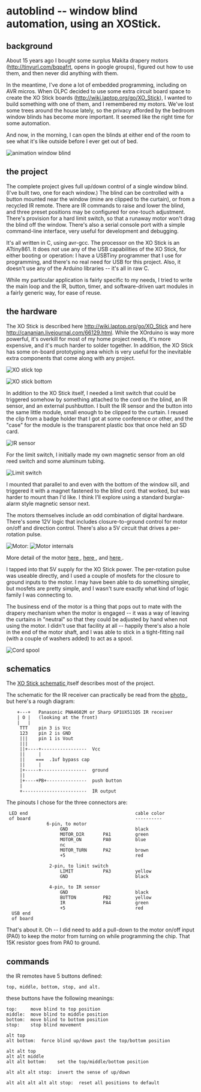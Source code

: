 
autoblind -- window blind automation, using an XOStick.
=========

background
----------
About 15 years ago I bought some surplus Makita drapery motors
(http://tinyurl.com/bqpafrt, opens in google groups), figured out
how to use them, and then never did anything with them.

In the meantime, I've done a lot of embedded programming,
including on AVR micros.  When OLPC decided to use some extra
circuit board space to create the XO Stick boards
(http://wiki.laptop.org/go/XO_Stick), I wanted to build something
with one of them, and I remembered my motors.  We've lost some
trees around the house lately, so the privacy afforded by the
bedroom window blinds has become more important.  It seemed like
the right time for some automation.

And now, in the morning, I can open the blinds at either end of
the room to see what it's like outside before I ever get out of
bed.

![ animation window blind ]( pix/blind6.gif )

the project
-----------
The complete project gives full up/down control of a single
window blind.  (I've built two, one for each window.)  The blind
can be controlled with a button mounted near the window (mine are
clipped to the curtain), or from a recycled IR remote.  There are
IR commands to raise and lower the blind, and three preset
positions may be configured for one-touch adjustment.  There's
provision for a hard limit switch, so that a runaway motor won't
drag the blind off the window.  There's also a serial console
port with a simple command-line interface, very useful for
development and debugging.

It's all written in C, using avr-gcc.  The processor on the XO
Stick is an ATtiny861.  It does _not_ use any of the USB
capabilities of the XO Stick, for either booting or operation:  I
have a USBTiny programmer that I use for programming, and there's
no real need for USB for this project.  Also, it doesn't use any
of the Arduino libraries -- it's all in raw C.

While my particular application is fairly specific to my needs, I
tried to write the main loop and the IR, button, timer, and
software-driven uart modules in a fairly generic way, for ease of
reuse.


the hardware
------------
The XO Stick is described here http://wiki.laptop.org/go/XO_Stick
and here http://cananian.livejournal.com/66129.html.  While the
XOrduino is way more powerful, it's overkill for most of my home
project needs, it's more expensive, and it's much harder to
solder together.  In addition, the XO Stick has some on-board
prototyping area which is very useful for the inevitable extra
components that come along with any project.

![ XO stick top ]( pix/xo_stick_top.jpg )

![ XO stick bottom ]( pix/xo_stick_bottom.jpg )

In addition to the XO Stick itself, I needed a limit switch that
could be triggered somehow by something attached to the cord on
the blind, an IR sensor, and an external pushbutton.  I built the
IR sensor and the button into the same little module, small
enough to be clipped to the curtain.  I reused the clip from a
badge holder that I got at some conference or other, and the
"case" for the module is the transparent plastic box that once
held an SD card.

![ IR sensor ]( pix/ir_receiver.jpg )

For the limit switch, I initially made my own magnetic sensor
from an old reed switch and some aluminum tubing.

![ Limit switch ]( pix/limit_switch.jpg )

I mounted that parallel to and even with the bottom of the window
sill, and triggered it with a magnet fastened to the blind cord.
that worked, but was harder to mount than I'd like.  I think I'll
explore using a standard burglar-alarm style magnetic sensor
next.

The motors themselves include an odd combination of digital
hardware.  There's some 12V logic that includes closure-to-ground
control for motor on/off and direction control.  There's also a
5V circuit that drives a per-rotation pulse.

![ Motor: ]( pix/motor.jpg )
![ Motor internals ]( pix/motor_inside.jpg )

More detail of the motor [ here ]( pix/motor_gear_detail.jpg ), [
here ]( pix/motor_pcb1_detail.jpg ), and [ here ](
pix/motor_pcb2_detail.jpg ).

I tapped into that 5V supply for the XO Stick power.  The
per-rotation pulse was useable directly, and I used a couple of
mosfets for the closure to ground inputs to the motor.  I may
have been able to do something simpler, but mosfets are pretty
simple, and I wasn't sure exactly what kind of logic family I was
connecting to.

The business end of the motor is a thing that pops out to mate
with the drapery mechanism when the motor is engaged -- it was a
way of leaving the curtains in "neutral" so that they could be
adjusted by hand when not using the motor.  I didn't use that
facility at all -- happily there's also a hole in the end of the
motor shaft, and I was able to stick in a tight-fitting nail
(with a couple of washers added) to act as a spool.

![ Cord spool ]( pix/spool.jpg )

schematics
----------
The [ XO Stick schematic ]( ./XO-Stick2-sch.pdf ) itself describes
most of the project.

The schematic for the IR receiver can practically be read from
the [ photo ]( pix/ir_receiver_close.jpg ), but here's a rough diagram:


        +---+   Panasonic PNA4602M or Sharp GP1UX511QS IR receiver
        | O |   (looking at the front)
        |   |
         TTT    pin 3 is Vcc
         123    pin 2 is GND
         |||    pin 1 is Vout
         |||
         ||+----+-----------------  Vcc
         ||     |
         ||    ===  .1uf bypass cap
         ||     |
         |+-----+-----------------  ground
         ||
         |+----+PB+---------------  push button
         |
         +------------------------  IR output


The pinouts I chose for the three connectors are:

     LED end                                        cable color
     of board                                       ----------
                   6-pin, to motor
                        GND                         black
                        MOTOR_DIR       PA1         green
                        MOTOR_ON        PA0         blue
                        nc
                        MOTOR_TURN      PA2         brown
                        +5                          red

                    2-pin, to limit switch
                        LIMIT           PA3         yellow
                        GND                         black

                    4-pin, to IR sensor
                        GND                         black
                        BUTTON          PB2         yellow
                        IR              PA4         green
                        +5                          red
      USB end
      of board


That's about it.  Oh -- I did need to add a pull-down to the motor on/off
input (PA0) to keep the motor from turning on while programming
the chip.  That 15K resistor goes from PA0 to ground.


commands
--------
the IR remotes have 5 buttons defined:

    top, middle, bottom, stop, and alt.

these buttons have the following meanings:

    top:     move blind to top position
    middle:  move blind to middle position
    bottom:  move blind to bottom position
    stop:    stop blind movement

    alt top
    alt bottom:  force blind up/down past the top/bottom position

    alt alt top
    alt alt middle
    alt alt bottom:    set the top/middle/bottom position

    alt alt alt stop:  invert the sense of up/down

    alt alt alt alt alt stop:  reset all positions to default

